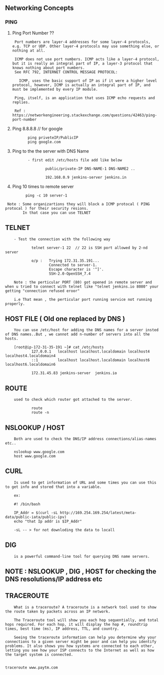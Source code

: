 ## Networking Concepts

### PING


1. Ping Port Number ??

        Port numbers are layer-4 addresses for some layer-4 protocols, e.g. TCP or UDP. Other layer-4 protocols may use something else, or nothing at all.

        ICMP does not use port numbers. ICMP acts like a layer-4 protocol, but it is really an integral part of IP, a layer-3 protocol that knows nothing about port numbers. 
        See RFC 792, INTERNET CONTROL MESSAGE PROTOCOL:

          ICMP, uses the basic support of IP as if it were a higher level protocol, however, ICMP is actually an integral part of IP, and must be implemented by every IP module.

        Ping, itself, is an application that uses ICMP echo requests and replies.
        
        Ref : https://networkengineering.stackexchange.com/questions/42463/ping-port-number


  2. Ping 8.8.8.8  // for google 
        
                ping priveteIP/PublicIP
                ping google.com
        
  3. Ping to the the server with DNS Name
  
                - first edit /etc/hosts file add like below

                        public/private-IP DNS-NAME-1 DNS-NAME2 ..

                        192.168.0.9 jenkins-server jenkins.in
                
   4. Ping 10 times to remote server
   
                ping -c 10 server-1
                
        
     Note : Some organizartions they will block a ICMP protocal ( PING protocal ) for their security resions.
            In that case you can use TELNET
            
            
## TELNET

        - Test the connection with the following way

                telnet server-1 22  // 22 is SSH port allowed by 2-nd server
                
                o/p :   Trying 172.31.35.191...
                        Connected to server-1.
                        Escape character is '^]'.
                        SSH-2.0-OpenSSH_7.4

        Note : the perticular PORT (80) got opened in remote server and when u tried to connect with telnet like "telnet jenkins.io 8080" your getting "connection refused eroor"
        
        i.e That mean , the perticular port running service not running properly.

## HOST FILE ( Old one replaced by DNS )

        You can use /etc/host for adding the DNS names for a server insted of DNS names..But , we cannot add n-number of servers into all the hosts.
        
        [root@ip-172-31-35-191 ~]# cat /etc/hosts
                127.0.0.1   localhost localhost.localdomain localhost4 localhost4.localdomain4
                ::1         localhost localhost.localdomain localhost6 localhost6.localdomain6

                172.31.45.83 jenkins-server  jenkins.io
        
        
## ROUTE

        used to check which router got attached to the server.
        
                route
                route -n
                
## NSLOOKUP / HOST

        Both are used to check the DNS/IP address connections/alias-names etc..
        
        nslookup www.google.com
        host www.google.com
        
        
         
## CURL

        Is used to get information of URL and some times you can use this to get info and stored that into a variable.
        
        ex: 
        
        #! /bin/bash
        
        IP_Addr = $(curl -sL http://169.254.169.254/latest/meta-data/public-iata/public-ipv)
        echo "that Ip addr is $IP_Addr"
        
        -sL -- > for not downloding the data to locall
        
       
## DIG

        is a powerful command-line tool for querying DNS name servers.
        
        
## NOTE : NSLOOKUP , DIG , HOST for checking the DNS resolutions/IP address etc

## TRACEROUTE

        What is a traceroute? A traceroute is a network tool used to show the route taken by packets across an IP network.

        The Traceroute tool will show you each hop sequentially, and total hops required. For each hop, it will display the hop #, roundtrip times, best time (ms), IP address, TTL, and country.

        Seeing the traceroute information can help you determine why your connections to a given server might be poor and can help you identify problems. It also shows you how systems are connected to each other, letting you see how your ISP connects to the Internet as well as how the target system is connected.
        
        
    traceroute www.paytm.com

